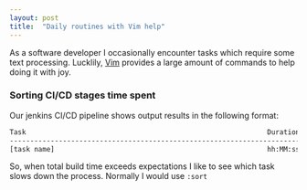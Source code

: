 ```yaml
---
layout: post
title:  "Daily routines with Vim help"
---
```


As a software developer I occasionally encounter tasks which require some 
text processing. Lucklily, [Vim](https://www.vim.org/) provides a large 
amount of commands to help doing it with joy.

### Sorting CI/CD stages time spent
Our jenkins CI/CD pipeline shows output results in the following format:
``` bash
Task                                                           Duration            
-------------------------------------------------------------------------------
[task name]                                                    hh:MM:ss.fffffff
```
So, when total build time exceeds expectations I like to see which task slows 
down the process. Normally I would use `:sort` 
